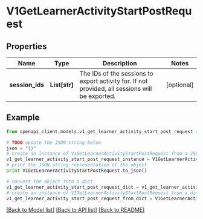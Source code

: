 # V1GetLearnerActivityStartPostRequest


## Properties
Name | Type | Description | Notes
------------ | ------------- | ------------- | -------------
**session_ids** | **List[str]** | The IDs of the sessions to export activity for. If not provided, all sessions will be exported. | [optional] 

## Example

```python
from openapi_client.models.v1_get_learner_activity_start_post_request import V1GetLearnerActivityStartPostRequest

# TODO update the JSON string below
json = "{}"
# create an instance of V1GetLearnerActivityStartPostRequest from a JSON string
v1_get_learner_activity_start_post_request_instance = V1GetLearnerActivityStartPostRequest.from_json(json)
# print the JSON string representation of the object
print V1GetLearnerActivityStartPostRequest.to_json()

# convert the object into a dict
v1_get_learner_activity_start_post_request_dict = v1_get_learner_activity_start_post_request_instance.to_dict()
# create an instance of V1GetLearnerActivityStartPostRequest from a dict
v1_get_learner_activity_start_post_request_from_dict = V1GetLearnerActivityStartPostRequest.from_dict(v1_get_learner_activity_start_post_request_dict)
```
[[Back to Model list]](../README.md#documentation-for-models) [[Back to API list]](../README.md#documentation-for-api-endpoints) [[Back to README]](../README.md)


